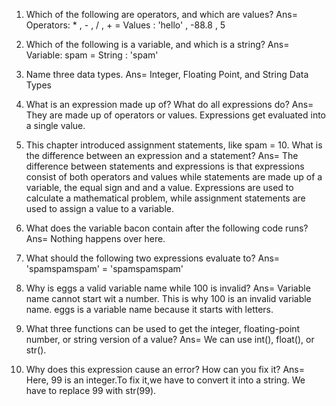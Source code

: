 1. Which of the following are operators, and which are values?
Ans= Operators: * , - , / , + 
   = Values   : 'hello' , -88.8 , 5

2. Which of the following is a variable, and which is a string?
Ans= Variable: spam
   = String  : 'spam'

3. Name three data types.
Ans= Integer, Floating Point, and String Data Types

4. What is an expression made up of? What do all expressions do?
Ans= They are made up of operators or values. Expressions get evaluated into a single value.

5. This chapter introduced assignment statements, like spam = 10. What is the difference between an expression and a statement?
Ans= The difference between statements and expressions is that expressions consist of both operators and values while statements are made up of a variable, the equal sign and and a value. Expressions are used to calculate a mathematical problem, while assignment statements are used to assign a value to a variable.

6. What does the variable bacon contain after the following code runs?
Ans= Nothing happens over here.

7. What should the following two expressions evaluate to?
Ans= 'spamspamspam'
   = 'spamspamspam'

8. Why is eggs a valid variable name while 100 is invalid?
Ans= Variable name cannot start wit a number. This is why 100 is an invalid variable name. eggs is a variable name because it starts with letters.

9. What three functions can be used to get the integer, floating-point number, or string version of a value?
Ans= We can use int(), float(), or str().

10. Why does this expression cause an error? How can you fix it?
Ans= Here, 99 is an integer.To fix it,we have to convert it into a string. We have to replace 99 with str(99).

